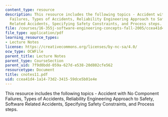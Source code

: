 ```yaml
---
content_type: resource
description: This resource includes the following topics - Accident with No Component
  Failures, Types of Accidents, Reliability Engineering Approach to Safety, Software
  Related Accidents, Specifying Safety Constraints, and Process steps.
file: /courses/16-355j-software-engineering-concepts-fall-2005/ccea41d41a1473d2341559dce5b01e4e_cnotes11.pdf
file_type: application/pdf
learning_resource_types:
- Lecture Notes
license: https://creativecommons.org/licenses/by-nc-sa/4.0/
ocw_type: OCWFile
parent_title: Lecture Notes
parent_type: CourseSection
parent_uid: 7f9d0bdd-059a-627d-e538-20d802cfe562
resourcetype: Document
title: cnotes11.pdf
uid: ccea41d4-1a14-73d2-3415-59dce5b01e4e
---
```

This resource includes the following topics - Accident with No Component Failures, Types of Accidents, Reliability Engineering Approach to Safety, Software Related Accidents, Specifying Safety Constraints, and Process steps.